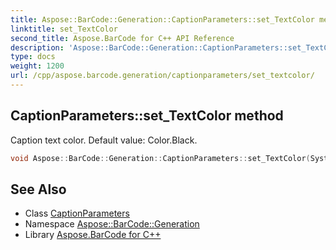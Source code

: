 ```yaml
---
title: Aspose::BarCode::Generation::CaptionParameters::set_TextColor method
linktitle: set_TextColor
second_title: Aspose.BarCode for C++ API Reference
description: 'Aspose::BarCode::Generation::CaptionParameters::set_TextColor method. Caption text color. Default value: Color.Black in C++.'
type: docs
weight: 1200
url: /cpp/aspose.barcode.generation/captionparameters/set_textcolor/
---
```

## CaptionParameters::set_TextColor method


Caption text color. Default value: Color.Black.

```cpp
void Aspose::BarCode::Generation::CaptionParameters::set_TextColor(System::Drawing::Color value)
```

## See Also

* Class [CaptionParameters](../)
* Namespace [Aspose::BarCode::Generation](../../)
* Library [Aspose.BarCode for C++](../../../)
